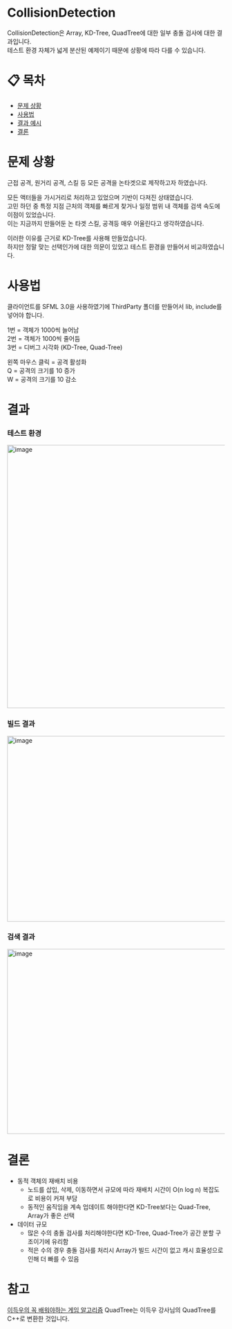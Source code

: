 # CollisionDetection

CollisionDetection은 Array, KD-Tree, QuadTree에 대한 일부 충돌 검사에 대한 결과입니다. </br>
테스트 환경 자체가 넓게 분산된 예제이기 때문에 상황에 따라 다를 수 있습니다. </br>

# 📋 목차
- [문제 상황](#문제-상황)
- [사용법](#사용법)
- [결과 예시](#결과)
- [결론](#결론)

# 문제 상황

근접 공격, 원거리 공격, 스킬 등 모든 공격을 논타겟으로 제작하고자 하였습니다. </br>

모든 액터들을 가시거리로 처리하고 있었으며 기반이 다져진 상태였습니다. </br>
고민 하던 중 특정 지점 근처의 객체를 빠르게 찾거나 일정 범위 내 객체를 검색 속도에 이점이 있었습니다. </br>
이는 지금까지 만들어둔 논 타겟 스킬, 공격등 매우 어울린다고 생각하였습니다. </br>

이러한 이유를 근거로 KD-Tree를 사용해 만들었습니다. </br>
하지만 정말 맞는 선택인가에 대한 의문이 있었고 테스트 환경을 만들어서 비교하였습니다. </br>

# 사용법
클라이언트를 SFML 3.0을 사용하였기에 ThirdParty 폴더를 만들어서 lib, include를 넣어야 합니다. </br>

1번 = 객체가 1000씩 늘어남 </br>
2번 = 객체가 1000씩 줄어듬 </br>
3번 = 디버그 시각화 (KD-Tree, Quad-Tree) </br>

왼쪽 마우스 클릭 = 공격 활성화 </br>
Q = 공격의 크기를 10 증가 </br>
W = 공격의 크기를 10 감소 </br>

# 결과
### 테스트 환경
<img width="609" height="608" alt="image" src="https://github.com/user-attachments/assets/f57e1e56-e3d3-4f8b-ac03-6743e98e834b" />

### 빌드 결과
<img width="700" height="429" alt="image" src="https://github.com/user-attachments/assets/bd500398-9914-466b-8119-e9818897fd24" />

### 검색 결과
<img width="702" height="427" alt="image" src="https://github.com/user-attachments/assets/fa8401ec-d43f-47d5-be46-e3223c90cef5" />

# 결론
- 동적 객체의 재배치 비용
  - 노드를 삽입, 삭제, 이동하면서 규모에 따라 재배치 시간이 O(n log n) 복잡도로 비용이 커져 부담
  - 동적인 움직임을 계속 업데이트 해야한다면 KD-Tree보다는 Quad-Tree, Array가 좋은 선택
- 데이터 규모
  - 많은 수의 충돌 검사를 처리해야한다면 KD-Tree, Quad-Tree가 공간 분할 구조이기에 유리함
  - 적은 수의 경우 충돌 검사를 처리시 Array가 빌드 시간이 없고 캐시 효율성으로 인해 더 빠를 수 있음

# 참고
[이득우의 꼭 배워야하는 게임 알고리즘](https://www.inflearn.com/course/%EA%B2%8C%EC%9E%84-%EC%95%8C%EA%B3%A0%EB%A6%AC%EC%A6%98/dashboard) QuadTree는 이득우 강사님의 QuadTree를 C++로 변환한 것입니다.
